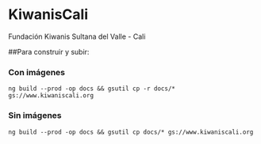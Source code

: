 # KiwanisCali
Fundación Kiwanis Sultana del Valle - Cali

##Para construir y subir:

### Con imágenes
    ng build --prod -op docs && gsutil cp -r docs/* gs://www.kiwaniscali.org

### Sin imágenes
    ng build --prod -op docs && gsutil cp docs/* gs://www.kiwaniscali.org
